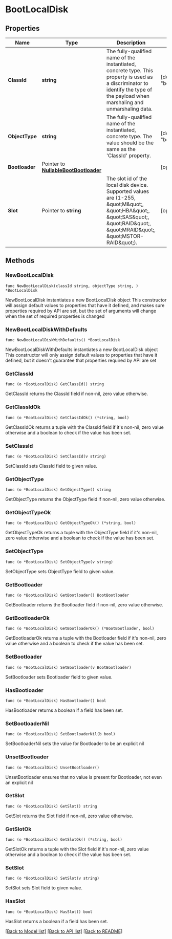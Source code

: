 # BootLocalDisk

## Properties

Name | Type | Description | Notes
------------ | ------------- | ------------- | -------------
**ClassId** | **string** | The fully-qualified name of the instantiated, concrete type. This property is used as a discriminator to identify the type of the payload when marshaling and unmarshaling data. | [default to "boot.LocalDisk"]
**ObjectType** | **string** | The fully-qualified name of the instantiated, concrete type. The value should be the same as the &#39;ClassId&#39; property. | [default to "boot.LocalDisk"]
**Bootloader** | Pointer to [**NullableBootBootloader**](BootBootloader.md) |  | [optional] 
**Slot** | Pointer to **string** | The slot id of the local disk device. Supported values are (1-255, \&quot;M\&quot;, \&quot;HBA\&quot;, \&quot;SAS\&quot;, \&quot;RAID\&quot;, \&quot;MRAID\&quot;, \&quot;MSTOR-RAID\&quot;). | [optional] 

## Methods

### NewBootLocalDisk

`func NewBootLocalDisk(classId string, objectType string, ) *BootLocalDisk`

NewBootLocalDisk instantiates a new BootLocalDisk object
This constructor will assign default values to properties that have it defined,
and makes sure properties required by API are set, but the set of arguments
will change when the set of required properties is changed

### NewBootLocalDiskWithDefaults

`func NewBootLocalDiskWithDefaults() *BootLocalDisk`

NewBootLocalDiskWithDefaults instantiates a new BootLocalDisk object
This constructor will only assign default values to properties that have it defined,
but it doesn't guarantee that properties required by API are set

### GetClassId

`func (o *BootLocalDisk) GetClassId() string`

GetClassId returns the ClassId field if non-nil, zero value otherwise.

### GetClassIdOk

`func (o *BootLocalDisk) GetClassIdOk() (*string, bool)`

GetClassIdOk returns a tuple with the ClassId field if it's non-nil, zero value otherwise
and a boolean to check if the value has been set.

### SetClassId

`func (o *BootLocalDisk) SetClassId(v string)`

SetClassId sets ClassId field to given value.


### GetObjectType

`func (o *BootLocalDisk) GetObjectType() string`

GetObjectType returns the ObjectType field if non-nil, zero value otherwise.

### GetObjectTypeOk

`func (o *BootLocalDisk) GetObjectTypeOk() (*string, bool)`

GetObjectTypeOk returns a tuple with the ObjectType field if it's non-nil, zero value otherwise
and a boolean to check if the value has been set.

### SetObjectType

`func (o *BootLocalDisk) SetObjectType(v string)`

SetObjectType sets ObjectType field to given value.


### GetBootloader

`func (o *BootLocalDisk) GetBootloader() BootBootloader`

GetBootloader returns the Bootloader field if non-nil, zero value otherwise.

### GetBootloaderOk

`func (o *BootLocalDisk) GetBootloaderOk() (*BootBootloader, bool)`

GetBootloaderOk returns a tuple with the Bootloader field if it's non-nil, zero value otherwise
and a boolean to check if the value has been set.

### SetBootloader

`func (o *BootLocalDisk) SetBootloader(v BootBootloader)`

SetBootloader sets Bootloader field to given value.

### HasBootloader

`func (o *BootLocalDisk) HasBootloader() bool`

HasBootloader returns a boolean if a field has been set.

### SetBootloaderNil

`func (o *BootLocalDisk) SetBootloaderNil(b bool)`

 SetBootloaderNil sets the value for Bootloader to be an explicit nil

### UnsetBootloader
`func (o *BootLocalDisk) UnsetBootloader()`

UnsetBootloader ensures that no value is present for Bootloader, not even an explicit nil
### GetSlot

`func (o *BootLocalDisk) GetSlot() string`

GetSlot returns the Slot field if non-nil, zero value otherwise.

### GetSlotOk

`func (o *BootLocalDisk) GetSlotOk() (*string, bool)`

GetSlotOk returns a tuple with the Slot field if it's non-nil, zero value otherwise
and a boolean to check if the value has been set.

### SetSlot

`func (o *BootLocalDisk) SetSlot(v string)`

SetSlot sets Slot field to given value.

### HasSlot

`func (o *BootLocalDisk) HasSlot() bool`

HasSlot returns a boolean if a field has been set.


[[Back to Model list]](../README.md#documentation-for-models) [[Back to API list]](../README.md#documentation-for-api-endpoints) [[Back to README]](../README.md)


